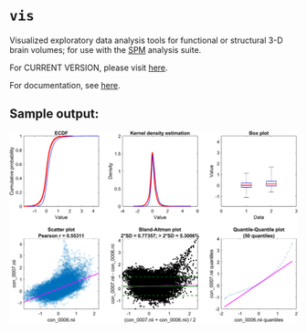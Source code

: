 # `vis`

Visualized exploratory data analysis tools for functional or structural 3-D brain volumes; for use with the [SPM](https://www.fil.ion.ucl.ac.uk/spm/) analysis suite.

For CURRENT VERSION, please visit [here](http://tools.robjellis.net).

For documentation, see [here](http://robjellis.net/tools/vis_documentation.pdf).

## Sample output:
<img src = "vis_example.png">

